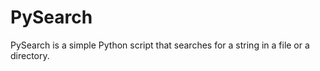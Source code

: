 # PySearch

PySearch is a simple Python script that searches for a string in a file or a directory.
